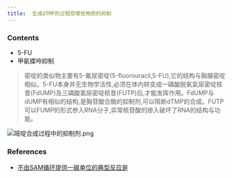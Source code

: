 ```yaml
---
title:  生成dTMP的过程受哪些物质的抑制
--- 
```


### Contents
- 5-FU
- 甲氨蝶呤抑制

>密啶的类似物主要有5-氟尿密啶(5-fluorouracil,5-FU),它的结构与胸腺密啶相似。5-FU本身并无生物学活性,必须在体内转变成一磷酸脱氧氣尿密啶核昔(FdUMP)及三磷酸氯尿密啶核昔(FUTP)后,才能发挥作用。FdUMP与dUMP有相似的结构,是胸苷酸合酶的抑制剂,可以阻断dTMP的合成。FUTP可以FUMP的形式参入RNA分子,异常核苷酸的掺入破坏了RNA的结构与功能。

![嘧啶合成过程中的抑制剂.png](/note-images/嘧啶合成过程中的抑制剂.png)
### References
- [不由SAM循环提供一碳单位的典型反应是](/不由SAM循环提供一碳单位的典型反应是)
